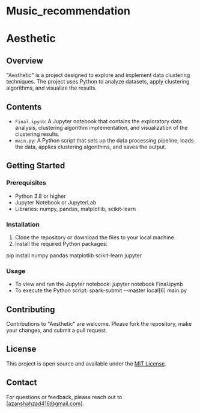 # Music_recommendation
# Aesthetic

## Overview
"Aesthetic" is a project designed to explore and implement data clustering techniques. The project uses Python to analyze datasets, apply clustering algorithms, and visualize the results.

## Contents
- `Final.ipynb`: A Jupyter notebook that contains the exploratory data analysis, clustering algorithm implementation, and visualization of the clustering results.
- `main.py`: A Python script that sets up the data processing pipeline, loads the data, applies clustering algorithms, and saves the output.

## Getting Started

### Prerequisites
- Python 3.8 or higher
- Jupyter Notebook or JupyterLab
- Libraries: numpy, pandas, matplotlib, scikit-learn

### Installation
1. Clone the repository or download the files to your local machine.
2. Install the required Python packages:

  pip install numpy pandas matplotlib scikit-learn jupyter

### Usage
- To view and run the Jupyter notebook:
  jupyter notebook Final.ipynb
- To execute the Python script:
spark-submit --master local[6] main.py


## Contributing
Contributions to "Aesthetic" are welcome. Please fork the repository, make your changes, and submit a pull request.

## License
This project is open source and available under the [MIT License](LICENSE.md).

## Contact
For questions or feedback, please reach out to [azanshahzad416@gmail.com].

